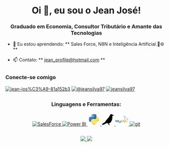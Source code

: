 <h1 align="center">Oi 👋, eu sou o Jean José!</h1>
<h3 align="center">Graduado em Economia, Consultor Tributário e Amante das Tecnologias </h3>

- 🌱 Eu estou aprendendo: ** Sales Force, N8N e Inteligência Artificial.🤖⚙️ **

- 📫 Contato: ** jean_profile@hotmail.com **

##

<h3 align="left">Conecte-se comigo</h3>
<p align="left">
<a href="https://www.linkedin.com/in/jean-jos%C3%A9-81a152b3/" target="blank"><img align="center" src="https://raw.githubusercontent.com/rahuldkjain/github-profile-readme-generator/master/src/images/icons/Social/linked-in-alt.svg" alt="jean-jos%C3%A9-81a152b3" height="30" width="40" /></a>
<a href="https://www.salesforce.com/trailblazer/jeansilva1997" target="blank"><img align="center" src="https://encrypted-tbn0.gstatic.com/images?q=tbn:ANd9GcRaAx4OMNKDO78w1GtSY9IKw8zy3RPjRMbWyg&s" alt="@jeansilva97" height="30" width="40" /></a>
<a href="https://web.dio.me/users/jean_profile?tab=achievements" target="blank"><img align="center" src="https://media.licdn.com/dms/image/v2/D4D12AQHlrBNk09sbDQ/article-cover_image-shrink_720_1280/article-cover_image-shrink_720_1280/0/1709687009497?e=2147483647&v=beta&t=4IVLsRNCvdrP3o8tDjlep2WZe9YrIJvsGqZHRBbqeX8" alt="jeansilva97" height="30" width="40" /></a>
</p>

##

<h3 align="center">Linguagens e Ferramentas:</h3>
<p align="center"> 
<a href="https://www.salesforce.com/br/" target="_blank" rel="noreferrer"> <img src="https://encrypted-tbn0.gstatic.com/images?q=tbn:ANd9GcRaAx4OMNKDO78w1GtSY9IKw8zy3RPjRMbWyg&s" alt="SalesForce" width="40" height="40"/> </a>
<a href="https://powerbi.microsoft.com/" target="_blank" rel="noreferrer"> <img src="https://encrypted-tbn0.gstatic.com/images?q=tbn:ANd9GcRurR_4-2IaRx2VR1LunphwRBW3QxpSQKZH0w&s" alt="Power BI" width="40" height="40"/> </a>   
<a href="https://www.python.org" target="_blank" rel="noreferrer"> <img src="https://raw.githubusercontent.com/devicons/devicon/master/icons/python/python-original.svg" alt="python" width="40" height="40"/> </a>
<a href="https://n8n.io/" target="_blank" rel="noreferrer"> <img src="https://raw.githubusercontent.com/n8n-io/n8n/master/assets/n8n-logo.png" alt="N8N" width="40" height="40"/> </a> 
<a href="https://www.mysql.com/" target="_blank" rel="noreferrer"> <img src="https://raw.githubusercontent.com/devicons/devicon/master/icons/mysql/mysql-original-wordmark.svg" alt="mysql" width="40" height="40"/> </a> 
<a href="https://git-scm.com/" target="_blank" rel="noreferrer"> <img src="https://www.vectorlogo.zone/logos/git-scm/git-scm-icon.svg" alt="git" width="40" height="40"/> </a> 
</p>

##

<div align="center">
  <a href="https://github.com/jeansilva97">
  <img height="140em" src="https://github-readme-stats.vercel.app/api?username=jeansilva97&show_icons=true&theme=dark&include_all_commits=true&count_private=true"/>
  <img height="140em" src="https://github-readme-stats.vercel.app/api/top-langs/?username=jeansilva97&layout=compact&langs_count=7&theme=dark"/>
</div>
